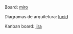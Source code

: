 Board: [miro](https://miro.com/app/board/uXjVPIy6aWs=/)

Diagramas de arquitetura: [lucid](https://lucid.app/lucidchart/f44352e9-1034-473d-8d67-333b70b949f6/edit?page=gPQ7clFT98jz#)

Kanban board: [jira](https://getfit.atlassian.net/jira/software/projects/KCAL/boards/1)
